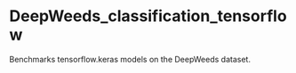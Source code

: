 # DeepWeeds_classification_tensorflow
Benchmarks tensorflow.keras models on the DeepWeeds dataset. 
